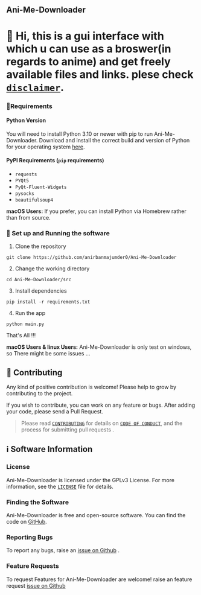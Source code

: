 ## Ani-Me-Downloader

# 👋 Hi, this is a gui interface with which u can use as a broswer(in regards to anime) and get freely available files and links. plese check [`disclaimer`](disclaimer.md).

### 📝Requirements

#### Python Version

You will need to install Python 3.10 or newer with pip to run Ani-Me-Downloader. Download and install the correct
build and version of Python for your operating system [here](https://python.org/downloads).


#### PyPI Requirements (`pip` requirements)

* `requests`
* `PYQt5`
* `PyQt-Fluent-Widgets`
* `pysocks`
* `beautifulsoup4`

**macOS Users:** If you prefer, you can install Python via Homebrew rather than from source.

### 📜 Set up and Running the software

1. Clone the repository

```
git clone https://github.com/anirbanmajumder0/Ani-Me-Downloader
```

2. Change the working directory

```
cd Ani-Me-Downloader/src
```

3. Install dependencies

```
pip install -r requirements.txt
```

4. Run the app

```
python main.py
```

That's All !!!

**macOS Users & linux Users:** Ani-Me-Downloader is only test on windows, so There might be some issues ...


## 🤝 Contributing

Any kind of positive contribution is welcome! Please help to grow by contributing to the project.

If you wish to contribute, you can work on any feature or bugs. After adding your code, please send a Pull Request.

> Please read [`CONTRIBUTING`](CONTRIBUTING.md) for details on [`CODE OF CONDUCT`](CODE_OF_CONDUCT.md), and the process for submitting pull requests .


## ℹ️ Software Information

### License

Ani-Me-Downloader is licensed under the GPLv3 License. For more information, see the [`LICENSE`](LICENSE) file for details.

### Finding the Software

Ani-Me-Downloader is free and open-source software. You can find the code on
[GitHub](https://github.com/anirbanmajumder0/Ani-Me-Downloader).

### Reporting Bugs

To report any bugs, raise an [issue on Github](https://github.com/anirbanmajumder0/Ani-Me-Downloader/issues/new?assignees=anirbanmajumder0&labels=&template=bug_report.md) .

### Feature Requests

To request Features for Ani-Me-Downloader are welcome! raise an feature request [issue on Github](https://github.com/anirbanmajumder0/Ani-Me-Downloader/issues/new?assignees=anirbanmajumder0&labels=&template=feature_request.md)

